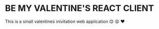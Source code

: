 # BE MY VALENTINE'S REACT CLIENT

This is a small valentines inivitation web application :blush: :stuck_out_tongue_closed_eyes: :heart: